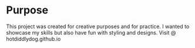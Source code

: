 # Purpose

This project was created for creative purposes and for practice. 
I wanted to showcase my skills but also have fun with styling and designs.
Visit @ hotdiddlydog.github.io

